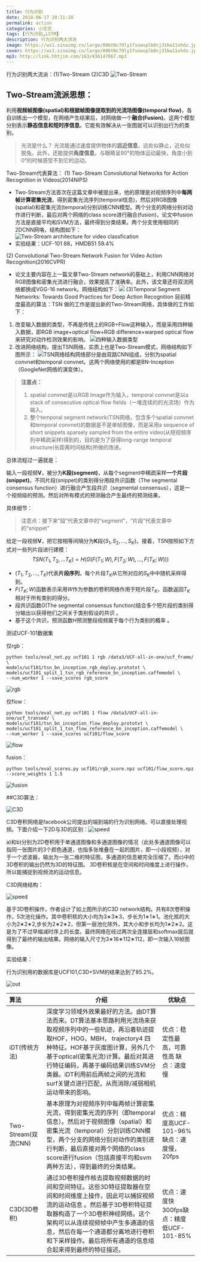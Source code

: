 ```yaml
---
title: 行为识别
date: 2018-06-17 20:11:28
permalink: action
categories: 小论文
tags: [行为识别,LSTM]
description: 行为识别两大流派
image: https://ws1.sinaimg.cn/large/006tNc79ly1fsowvplb0cj31kw11xhdz.jpg
cover: https://ws1.sinaimg.cn/large/006tNc79ly1fsowvplb0cj31kw11xhdz.jpg
mp3: http://link.hhtjim.com/163/436147067.mp3
---
```

<p class="description"></p>

<!-- more -->

行为识别两大流派：(1)Two-Stream     (2)C3D
![Two-Stream](https://upload-images.jianshu.io/upload_images/5806342-8a4133bac606e921.png?imageMogr2/auto-orient/strip%7CimageView2/2/w/1240)

## Two-Stream流派思想：

利用**视频帧图像(spatial)和根据帧图像提取到的光流场图像(temporal flow)**，各自训练出一个模型，在网络产生结果后，对网络做一个**融合(Fusion)**。这两个模型分别表示**静态信息和短时序信息**。它能有效解决从一张图就可以识别出行为的类别。

> 光流是什么？
> 光流能通过速度提供物体的**远近信息**，远处似静止，近处似脱兔。此外，还能提供**角度信息**，与眼睛呈90°的物体运动最快，角度小到0°的时候感受不到它的运动。

Two-Stream代表算法：
(1) Two-Stream Convolutional Networks for Action Recognition in Videos(2014NIPS)
- Two-Stream方法首次在这篇文章中被提出来，他的原理是对视频序列中**每两帧计算密集光流**，得到密集光流序列(temporal信息)，然后对RGB图像(spatial)和密集光流(temporal)分别训练CNN模型。两个分支的网络分别对动作进行判断，最后对两个网络的class score进行融合(fusion)，论文中fusion方法是直接平均和SVM方法，最终得到分类结果。两个分支使用相同的2DCNN网咯，结构图如下：![Two-Stream architecture for video classfication](http://upload-images.jianshu.io/upload_images/5806342-263860d1555076ab.jpg?imageMogr2/auto-orient/strip%7CimageView2/2/w/1240)
- 实验结果：UCF-101 88，HMDB51 59.4%

(2) Convolutional Two-Stream Network Fusion for Video Action Recognition(2016CVPR)
- 论文主要内容在上一篇文章Two-Stream network的基础上，利用CNN网络对RGB图像和密集光流进行融合，效果提高了准确率。此外，该文章还将双流网络都换成VGG-16 network。网络结构如下：![](http://upload-images.jianshu.io/upload_images/5806342-4476d006983f3283.jpg?imageMogr2/auto-orient/strip%7CimageView2/2/w/1240)
  (3)Temporal Segment Networks: Towards Good Practices for Deep Action Recognition
  目前精度最高的算法：TSN
  做的工作是提出新的Two-Stream网络，具体做的工作如下：
1. 改变输入数据的类型，不再是传统上的RGB+Flow这种输入，而是采用四种输入数据，即RGB image+optical flow+RGB difference+warped optical flow来研究对动作检测效果的影响。
    ![四种输入数据类型](http://upload-images.jianshu.io/upload_images/5806342-2cc052feef34b575?imageMogr2/auto-orient/strip%7CimageView2/2/w/1240)
2. 改进网络结构，提出TSN网络，实质上也是Two-Stream模式，网络结构如下图所示：
    ![TSN网络结构](http://upload-images.jianshu.io/upload_images/5806342-85e12c8c3ee823e5?imageMogr2/auto-orient/strip%7CimageView2/2/w/1240)网络部分是由双路CNN组成，分别为spatial convnet和temporal convnet。这两个网络使用的都是BN-Inception（GoogleNet网络的演变体）。
>**注意点：**
>1. spatial convnet是以RGB Image作为输入，temporal convnet是以a stack of consecutive optical flow fields（一堆连续的的光流场）作为输入。
>2. 整个temporal segment network(TSN网络，包含多个spatial convnet和temporal convnet)的数据是不是单帧图像，而是采用a sequence of short snippets sparsely sampled from the entire video(从短视频序列中稀疏采样)得到的，目的是为了获得long-range temporal structure(长距离时间结构)所做的改进。

总体流程过一遍就是：

输入一段视频**V**，被分为**K段(segment)**，从每个segment中稀疏采样**一个片段(snippet)**。不同片段(snippet)的类别得分用段共识函数（The segmental consensus function）进行融合产生段共识（segmental consensus），这是一个视频级的预测。然后对所有模式的预测融合产生最终的预测结果。

具体细节：

> 注意点：接下来“段”代表文章中的“segment”，“片段”代表文章中的“snippet”

给定一段视频**V**，把它按相等间隔分为**K**段{$S_1,S_2,...,S_K$}。接着，TSN按照如下方式对一些列片段进行建模：
$$
TSN(T_1,T_2,...T_K)=H(G(F(T_1;W),F(T_2;W),...,F(T_K;W)))
$$

- $(T_1,T_2,...,T_K)$代表**片段序列**，每个片段$T_K$从它所对应的$S_K$中中随机采样得到。
- $F(T_K;W)$函数表示采用$W$作为参数的卷积网络作用于短片段$T_K$，函数返回$T_K$相对于所有类别的得分。
- 段共识函数$G$(The segmental consensus function)结合多个短片段的类别得分输出以获得他们之间关于类别假设的共识 。
- 基于这个共识，预测函数$H$预测整段视频属于每个行为类别的概率 。

测试UCF-101数据集

仅rgb：

```
python tools/eval_net.py ucf101 1 rgb /data3/UCF-all-in-one/ucf_frame/ \ 
models/ucf101/tsn_bn_inception_rgb_deploy.prototxt \
models/ucf101_split_1_tsn_rgb_reference_bn_inception.caffemodel \
--num_worker 1 --save_scores rgb_score
```

![rgb](https://upload-images.jianshu.io/upload_images/5806342-e1686e271ab9b2dd.png?imageMogr2/auto-orient/strip%7CimageView2/2/w/1240)

仅flow：

```
python tools/eval_net.py ucf101 1 flow /data3/UCF-all-in-one/ucf_transed/ \
models/ucf101/tsn_bn_inception_flow_deploy.prototxt \
models/ucf101_split_1_tsn_flow_reference_bn_inception.caffemodel \
--num_worker 1 --save_scores ucf101/flow_score
```

![flow](https://upload-images.jianshu.io/upload_images/5806342-0477cbb7410453c8.jpg?imageMogr2/auto-orient/strip%7CimageView2/2/w/1240)

fusion：

```
python tools/eval_scores.py ucf101/rgb_score.npz ucf101/flow_score.npz --score_weights 1 1.5
```

![fusion](https://upload-images.jianshu.io/upload_images/5806342-c203485e86d7312d.png?imageMogr2/auto-orient/strip%7CimageView2/2/w/1240)

##C3D算法：

![C3D](https://upload-images.jianshu.io/upload_images/5806342-681d8053f86d47d0.png?imageMogr2/auto-orient/strip%7CimageView2/2/w/1240)

C3D卷积网络是facebook公司提出的端到端的行为识别网络。可以直接处理视频。下面介绍一下2D与3D的区别：![speed](http://ofltv9hb9.bkt.clouddn.com/image/c3d/2d3dconv.png)

a)和b)分别为2D卷积用于单通道图像和多通道图像的情况（此处多通道图像可以指同一张图片的3个颜色通道，也指多张堆叠在一起的图片，即一小段视频），对于一个滤波器，输出为一张二维的特征图，多通道的信息被完全压缩了。而c)中的3D卷积的输出仍然为3D的特征图。 3D卷积核是在空间和时间维度上进行操作，所以能捕捉到视频流的运动信息。

C3D网络结构：

![speed](http://ofltv9hb9.bkt.clouddn.com/image/c3d/c3d.png)

基于3D卷积操作，作者设计了如上图所示的C3D network结构。共有8次卷积操作，5次池化操作。其中卷积核的大小均为3∗3∗3，步长为1∗1∗1。池化核的大小为2∗2∗2,步长为2∗2∗2，但第一层池化除外，其大小和步长均为1∗2∗2。这是为了不过早缩减时序上的长度。最终网络在经过两次全连接层和softmax层后就得到了最终的输出结果。网络的输入尺寸为3∗16∗112∗112，即一次输入16帧图像。 

实验结果：

行为识别用的数据库是UCF101,C3D+SVM的结果达到了85.2%。 

![out](D:\scorpio\project\C3D-keras-master\Videos\out.gif)

| 算法                | 介绍                                                         | 优缺点                                     |
| :------------------ | ------------------------------------------------------------ | ------------------------------------------ |
| iDT(传统方法)       | 深度学习领域外效果最好的方法。由DT算法而来。DT算法基本思路利用光流场来获取视频序列中的一些轨迹，再沿着轨迹提取HOF，HOG，MBH， trajectory4 四种特征。HOF基于灰度图计算，另外几个基于optical(密集光流)计算。最后对其进行特征编码，再基于编码结果训练SVM分类器。iDT利用前后两帧之间的光流和surf关键点进行匹配，从而消除/减弱相机运动带来的影响。 | 优点：稳定性最高，可靠性高 缺点：速度慢    |
| Two-Stream(双流CNN) | 基本原理为对视频序列中每两帧计算密集光流，得到密集光流的序列（即temporal信息）。然后对于视频图像（spatial）和密集光流（temporal）分别训练CNN模型，两个分支的网络分别对动作的类别进行判断，最后直接对两个网络的class score进行fusion（包括直接平均和svm两种方法），得到最终的分类结果。 | 优点：精度高UCF-101-96%缺点：速度慢，20fps |
| C3D(3D卷积)         | 通过3D卷积操作核去提取视频数据的时间和空间特征。这些3D特征提取器在空间和时间维度上操作，因此可以捕捉视频流的运动信息 。然后基于3D卷积特征提取器构造了一个3D卷积神经网络。这个架构可以从连续视频帧中产生多通道的信息，然后在每一个通道都分离地进行卷积和下采样操作。最后将所有通道的信息组合起来得到最终的特征描述。 | 优点：速度快300fps缺点：精度低UCF-101-85%  |









